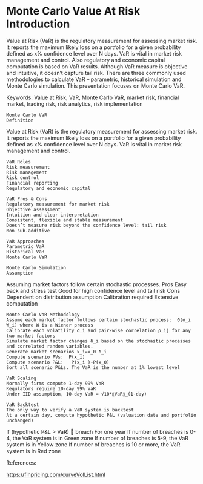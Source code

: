 # Monte Carlo Value At Risk Introduction

Value at Risk (VaR) is the regulatory measurement for assessing market risk. It reports the maximum likely loss on a portfolio for a given probability defined as x% confidence level over N days. VaR is vital in market risk management and control. Also regulatory and economic capital computation is based on VaR results. Although VaR measure is objective and intuitive, it doesn’t capture tail risk. There are three commonly used methodologies to calculate VaR – parametric, historical simulation and Monte Carlo simulation. This presentation focuses on Monte Carlo VaR.  

Keywords:
Value at Risk, VaR, Monte Carlo VaR, market risk, financial market, trading risk, risk analytics, risk implementation

	Monte Carlo VaR
	Definition
Value at Risk (VaR) is the regulatory measurement for assessing market risk. It reports the maximum likely loss on a portfolio for a given probability defined as x% confidence level over N days. VaR is vital in market risk management and control. 
 

	VaR Roles
	Risk measurement
	Risk management
	Risk control
	Financial reporting
	Regulatory and economic capital

	VaR Pros & Cons
	Regulatory measurement for market risk
	Objective assessment
	Intuition and clear interpretation
	Consistent, flexible and stable measurement
	Doesn’t measure risk beyond the confidence level: tail risk
	Non sub-additive

	VaR Approaches
	Parametric VaR
	Historical VaR
	Monte Carlo VaR

	Monte Carlo Simulation
	Assumption
Assuming market factors follow certain stochastic processes.
	Pros
Easy back and stress test
Good for high confidence level and tail risk
	Cons
Dependent on distribution assumption
Calibration required
Extensive computation

	Monte Carlo VaR Methodology
	Assume each market factor follows certain stochastic process:  ϑ(σ_i W_i) where W is a Wiener process
	Calibrate each volatility σ_i and pair-wise correlation ρ_ij for any two market factors
	Simulate market factor changes δ_i based on the stochastic processes and correlated random variables.
	Generate market scenarios x_i=x_0 δ_i
	Compute scenario PVs:  P(x_i)
	Compute scenario P&L:	P(x_i )-P(x_0)
	Sort all scenario P&Ls. The VaR is the number at 1% lowest level

	VaR Scaling
	Normally firms compute 1-day 99% VaR
	Regulators require 10-day 99% VaR
	Under IID assumption, 10-day VaR = √10*〖VaR〗_(1-day)

	VaR Backtest
	The only way to verify a VaR system is backtest
	At a certain day, compute hypothetic P&L (valuation date and portfolio unchanged)
If (hypothetic P&L > VaR)  breach
	For one year
If number of breaches is 0-4, the VaR system is in Green zone
If number of breaches is 5-9, the VaR system is in Yellow zone
If number of breaches is 10 or more, the VaR system is in Red zone

References:

https://finpricing.com/curveVolList.html
 
